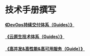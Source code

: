 技术手册撰写
=============
#### [《DevOps持续交付体系（Guides）》](DevOps持续交付体系/DevOps持续交付体系（Guides）.md)
#### [《云原生技术体系（Guides）》](云原生技术体系/云原生技术体系（Guides）.md)
#### [《高并发&高性能&高可用服务（Guide）》](高并发&高性能&高可用服务/高并发&高性能&高可用服务（Guide）.md)